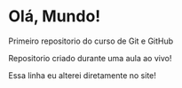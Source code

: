 # Olá, Mundo!
 Primeiro repositorio do curso de Git e GitHub

 Repositorio criado durante uma aula ao vivo!

 Essa linha eu alterei diretamente no site!
